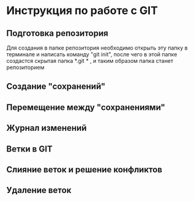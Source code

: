 # Инструкция по работе с GIT

## Подготовка репозитория
Для создания в папке репозитория необходимо открыть эту папку в терминале и написать команду "git init", после чего в этой папке создастся скрытая папка *.git * , и таким образом папка станет репозиторием
## Создание "сохранений"

## Перемещение между "сохранениями"

## Журнал изменений

## Ветки в GIT

## Слияние веток и решение конфликтов

## Удаление веток

